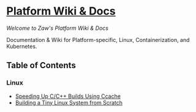 # [Platform Wiki & Docs](https://github.com/thezawzaw/platform-docs/wiki)

_Welcome to Zaw's Platform Wiki & Docs_

Documentation &amp; Wiki for Platform-specific, Linux, Containerization, and Kubernetes.

## Table of Contents

### Linux
 - [Speeding Up C/C++ Builds Using Ccache](https://github.com/thezawzaw/platform-docs/wiki/Speeding-Up-C-C---Builds-Using-Ccache-(Compiler-Cache))
 - [Building a Tiny Linux System from Scratch](https://github.com/thezawzaw/platform-docs/wiki/Building-a-Tiny-Linux-System-from-Scratch)
